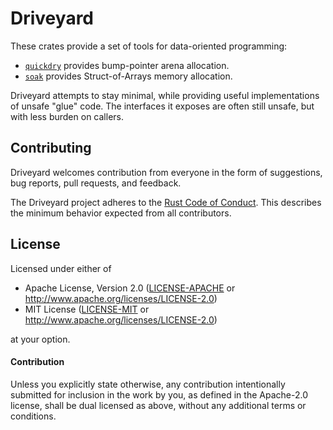# Driveyard

These crates provide a set of tools for data-oriented programming:

* [`quickdry`](quickdry) provides bump-pointer arena allocation.
* [`soak`](soak) provides Struct-of-Arrays memory allocation.

Driveyard attempts to stay minimal, while providing useful implementations of
unsafe "glue" code. The interfaces it exposes are often still unsafe, but with
less burden on callers.

## Contributing

Driveyard welcomes contribution from everyone in the form of suggestions, bug
reports, pull requests, and feedback.

The Driveyard project adheres to the [Rust Code of
Conduct](https://github.com/rust-lang/rust/blob/master/CODE_OF_CONDUCT.md).
This describes the minimum behavior expected from all contributors.

## License

Licensed under either of

* Apache License, Version 2.0 ([LICENSE-APACHE](LICENSE-APACHE) or
  http://www.apache.org/licenses/LICENSE-2.0)
* MIT License ([LICENSE-MIT](LICENSE-MIT) or
  http://www.apache.org/licenses/LICENSE-2.0)

at your option.

#### Contribution

Unless you explicitly state otherwise, any contribution intentionally submitted
for inclusion in the work by you, as defined in the Apache-2.0 license, shall
be dual licensed as above, without any additional terms or conditions.
